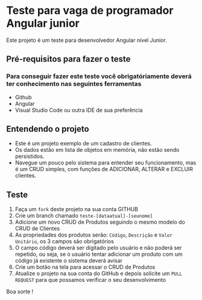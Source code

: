 # Teste para vaga de programador Angular junior

Este projeto é um teste para desenvolvedor Angular nível Junior.

## Pré-requisitos para fazer o teste

### Para conseguir fazer este teste você obrigatóriamente deverá ter conhecimento nas seguintes ferramentas

- Github
- Angular
- Visual Studio Code ou outra IDE de sua preferência


## Entendendo o projeto

- Este é um projeto exemplo de um cadastro de clientes.
- Os dados estão em lista de objetos em memória, não estão sendo persistidos.
- Navegue um pouco pelo sistema para entender seu funcionamento, mas é um CRUD simples, com funções de ADICIONAR, ALTERAR e EXCLUIR clientes.

## Teste

1. Faça um `fork` deste projeto na sua conta GITHUB
2. Crie um branch chamado `teste-[dataatual]-[seunome]`
3. Adicione um novo CRUD de Produtos seguindo o mesmo modelo do CRUD de Clientes
4. As propriedades dos produtos serão: `Código`, `Descrição` e `Valor Unitário`, os 3 campos são obrigatórios
5. O campo código deverá ser digitado pelo usuário e não poderá ser repetido, ou seja, se o usuário tentar adicionar um produto com um código já existente o sistema deverá avisar
6. Crie um botão na tela para acessar o CRUD de Produtos
7. Atualize o projeto na sua conta do GitHub e depois solicite um `PULL REQUEST` para que possamos verificar o seu desenvolvimento

Boa sorte !
